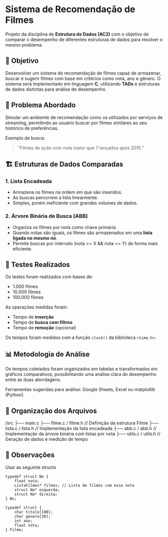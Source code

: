 # Sistema de Recomendação de Filmes

Projeto da disciplina de **Estrutura de Dados (AC2)** com o objetivo de comparar o desempenho de diferentes estruturas de dados para resolver o mesmo problema.

## 🎯 Objetivo

Desenvolver um sistema de recomendação de filmes capaz de armazenar, buscar e sugerir filmes com base em critérios como nota, ano e gênero. O sistema será implementado em linguagem **C**, utilizando **TADs** e estruturas de dados distintas para análise de desempenho.

## 🧠 Problema Abordado

Simular um ambiente de recomendação como os utilizados por serviços de streaming, permitindo ao usuário buscar por filmes similares ao seu histórico de preferências.

Exemplo de busca:
> “Filmes de ação com nota maior que 7 lançados após 2015.”

## 🏗️ Estruturas de Dados Comparadas

### 1. Lista Encadeada
- Armazena os filmes na ordem em que são inseridos.
- As buscas percorrem a lista linearmente.
- Simples, porém ineficiente com grandes volumes de dados.

### 2. Árvore Binária de Busca (ABB)
- Organiza os filmes por nota como chave primária.
- Quando notas são iguais, os filmes são armazenados em uma **lista ligada no mesmo nó**.
- Permite buscas por intervalo (nota >= X && nota <= Y) de forma mais eficiente.

## 🧪 Testes Realizados

Os testes foram realizados com bases de:
- 1.000 filmes
- 10.000 filmes
- 100.000 filmes

As operações medidas foram:
- Tempo de **inserção**
- Tempo de **busca com filtros**
- Tempo de **remoção** (opcional)

Os tempos foram medidos com a função `clock()` da biblioteca `<time.h>`.

## 📊 Metodologia de Análise

Os tempos coletados foram organizados em tabelas e transformados em gráficos comparativos, possibilitando uma análise clara do desempenho entre as duas abordagens.

Ferramentas sugeridas para análise: Google Sheets, Excel ou matplotlib (Python).

## 🧩 Organização dos Arquivos

/src
├── main.c
├── filme.c / filme.h // Definição da estrutura Filme
├── lista.c / lista.h // Implementação da lista encadeada
├── abb.c / abb.h // Implementação da árvore binária com listas por nota
├── utils.c / utils.h // Geração de dados e medição de tempo

## 💬 Observações

Usar as seguinte structs

```
typedef struct No {
    float nota;
    ListaFilmes* filmes; // Lista de filmes com essa nota
    struct No* esquerda;
    struct No* direita;
} No;

typedef struct {
    char titulo[100];
    char genero[30];
    int ano;
    float nota;
} Filme;
```